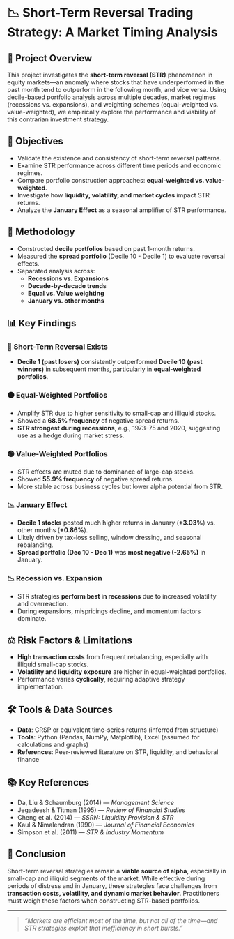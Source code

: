 # 📉 Short-Term Reversal Trading Strategy: A Market Timing Analysis

## 🧠 Project Overview

This project investigates the **short-term reversal (STR)** phenomenon in equity markets—an anomaly where stocks that have underperformed in the past month tend to outperform in the following month, and vice versa. Using decile-based portfolio analysis across multiple decades, market regimes (recessions vs. expansions), and weighting schemes (equal-weighted vs. value-weighted), we empirically explore the performance and viability of this contrarian investment strategy.

## 🎯 Objectives

- Validate the existence and consistency of short-term reversal patterns.
- Examine STR performance across different time periods and economic regimes.
- Compare portfolio construction approaches: **equal-weighted vs. value-weighted**.
- Investigate how **liquidity, volatility, and market cycles** impact STR returns.
- Analyze the **January Effect** as a seasonal amplifier of STR performance.

## 🧪 Methodology

- Constructed **decile portfolios** based on past 1-month returns.
- Measured the **spread portfolio** (Decile 10 - Decile 1) to evaluate reversal effects.
- Separated analysis across:
  - **Recessions vs. Expansions**
  - **Decade-by-decade trends**
  - **Equal vs. Value weighting**
  - **January vs. other months**

## 📊 Key Findings

### 🔄 Short-Term Reversal Exists
- **Decile 1 (past losers)** consistently outperformed **Decile 10 (past winners)** in subsequent months, particularly in **equal-weighted portfolios**.

### 🟠 Equal-Weighted Portfolios
- Amplify STR due to higher sensitivity to small-cap and illiquid stocks.
- Showed a **68.5% frequency** of negative spread returns.
- **STR strongest during recessions**, e.g., 1973–75 and 2020, suggesting use as a hedge during market stress.

### 🟢 Value-Weighted Portfolios
- STR effects are muted due to dominance of large-cap stocks.
- Showed **55.9% frequency** of negative spread returns.
- More stable across business cycles but lower alpha potential from STR.

### 📉 January Effect
- **Decile 1 stocks** posted much higher returns in January (**+3.03%**) vs. other months (**+0.86%**).
- Likely driven by tax-loss selling, window dressing, and seasonal rebalancing.
- **Spread portfolio (Dec 10 - Dec 1)** was **most negative (-2.65%)** in January.

### 📉 Recession vs. Expansion
- STR strategies **perform best in recessions** due to increased volatility and overreaction.
- During expansions, mispricings decline, and momentum factors dominate.

## ⚖️ Risk Factors & Limitations

- **High transaction costs** from frequent rebalancing, especially with illiquid small-cap stocks.
- **Volatility and liquidity exposure** are higher in equal-weighted portfolios.
- Performance varies **cyclically**, requiring adaptive strategy implementation.

## 🛠️ Tools & Data Sources

- **Data**: CRSP or equivalent time-series returns (inferred from structure)
- **Tools**: Python (Pandas, NumPy, Matplotlib), Excel (assumed for calculations and graphs)
- **References**: Peer-reviewed literature on STR, liquidity, and behavioral finance

## 📚 Key References

- Da, Liu & Schaumburg (2014) — _Management Science_
- Jegadeesh & Titman (1995) — _Review of Financial Studies_
- Cheng et al. (2014) — _SSRN: Liquidity Provision & STR_
- Kaul & Nimalendran (1990) — _Journal of Financial Economics_
- Simpson et al. (2011) — _STR & Industry Momentum_

## 📌 Conclusion

Short-term reversal strategies remain a **viable source of alpha**, especially in small-cap and illiquid segments of the market. While effective during periods of distress and in January, these strategies face challenges from **transaction costs, volatility, and dynamic market behavior**. Practitioners must weigh these factors when constructing STR-based portfolios.

---

> _“Markets are efficient most of the time, but not all of the time—and STR strategies exploit that inefficiency in short bursts.”_

